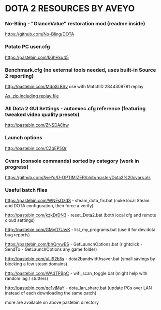 # DOTA 2 RESOURCES BY AVEYO

### No-Bling - "GlanceValue" restoration mod (readme inside)
https://github.com/No-Bling/DOTA

### Potato PC user.cfg
https://pastebin.com/k6hHxu45

### Benchmark.cfg (no external tools needed, uses built-in Source 2 reporting)
http://pastebin.com/MdqSLBSv use with MatchID 2844309781 replay

[As .zip including replay file](https://github.com/AveYo/D-OPTIMIZER/releases/download/3.0/Dota_2_benchmark.zip)

### All Dota 2 GUI Settings - autoexec.cfg reference (featuring tweaked video quality presets)
http://pastebin.com/ZNSDA8hw

### Launch options
http://pastebin.com/CZqEP5Qr

### Cvars (console commands) sorted by category (work in progress)
https://github.com/AveYo/D-OPTIMIZER/blob/master/Dota2%20cvars.xls

### Useful batch files

https://pastebin.com/WNEsDzdS - steam_dota_fix.bat (nuke local Steam and DOTA configuration, then force a verify)

http://pastebin.com/kzkDrDN3 - reset_Dota2.bat (both local cfg and remote cloud settings)

http://pastebin.com/GMyD7UwK - list_my_programs.bat (use it for dev.dota bug reports)

https://pastebin.com/bhQrywES - GetLaunchOptions.bat (rightclick - SendTo - GetLaunchOptions any game folder)

http://pastebin.com/uLi92b5s - dota2bandwidthsaver.bat (small savings by blocking a few steam domains)

http://pastebin.com/WAdTPBpC - wifi_scan_toggle.bat (might help with random lag / stutters)

http://pastebin.com/qc1vjMaY - dota_lan_share.bat (update PCs over LAN instead of each downloading the same patch)

more are available on above pastebin directory

